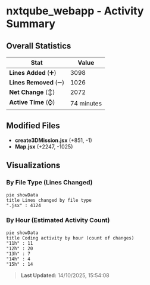 # nxtqube_webapp - Activity Summary 

## Overall Statistics

| Stat                   | Value                                                             |
| ---------------------- | ----------------------------------------------------------------- |
| **Lines Added** (➕)   | 3098                                          |
| **Lines Removed** (➖) | 1026                                        |
| **Net Change** (↕)    | 2072                |
| **Active Time** (⌚)   | 74 minutes |


## Modified Files
- **create3DMission.jsx** (+851, -1)
- **Map.jsx** (+2247, -1025)

## Visualizations

### By File Type (Lines Changed)

```mermaid
pie showData
title Lines changed by file type
".jsx" : 4124
```

### By Hour (Estimated Activity Count)

```mermaid
pie showData
title Coding activity by hour (count of changes)
"11h" : 11
"12h" : 20
"13h" : 7
"14h" : 4
"15h" : 14
```


> **Last Updated:** 14/10/2025, 15:54:08